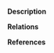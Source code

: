 **Description**
<!---
Please provide a helpful description of what change this pull request will introduce.
--->

**Relations**
<!---
If your pull request fully resolves and should automatically close the linked issue, use Closes. Otherwise, use Relates.

For Example:

Relates #0000
or 
Closes #0000
--->

**References**
<!---
Optionally, provide any helpful references that may help the reviewer(s).
--->
